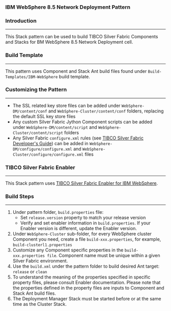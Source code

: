 ### IBM WebSphere 8.5 Network Deployment Pattern

### Introduction
--------------------------------------
This Stack pattern can be used to build TIBCO Silver Fabric Components and Stacks for BM WebSphere 8.5 Network Deployment cell.

### Build Template
--------------------------

This pattern uses Component and Stack Ant build files found under  `Build-Templates/IBM-WebSphere` build template. 

### Customizing the Pattern
--------------------------------------

* The SSL related key store files can be added under `WebSphere-DM/content/conf` and `WebSphere-Cluster/content/conf` folders, replacing the default SSL key store files
* Any custom Silver Fabric Jython Component scripts can be added under `WebSphere-DM/content/script` and `WebSphere-Cluster/content/script` folders
* Any Silver Fabric `configure.xml` rules (see [TIBCO Silver Fabric Developer's Guide]) can be added in `WebSphere-DM/configure/configure.xml` and `WebSphere-Cluster/configure/configure.xml` files


### TIBCO Silver Fabric Enabler
------------------------------------------

This Stack pattern uses [TIBCO Silver Fabric Enabler for IBM WebSphere].

### Build Steps
--------------------------------------
1. Under pattern folder,  `build.properties` file:
	* Set `release.version` property to match your release version
	* Verify and set enabler information in `build.properties`. If your Enabler version is different, update the Enabler version.
2. Under `WebSphere-Cluster`  sub-folder, for every WebSphere cluster Component you need, create a file `build-xxx.properties`, for example, `build-clusterl1.properties`
3. Customize any Component specific properties in the `build-xxx.properties file`. Component name  must be unique within a given Silver Fabric environment.
4. Use the `build.xml` under the pattern folder to build desired Ant target: `release` or `clean`
5. To understand the meaning of the properties specified in specific property files, please consult Enabler documentation. 
Please note that the properties defined in the  property files are inputs to Component and Stack Ant build files.
6. The Deployment Manager Stack must be started before or at the same time as the Cluster Stack.

[TIBCO Silver Fabric Enabler for IBM WebSphere]:<https://docs.tibco.com/products/tibco-silver-fabric-enabler-for-ibm-websphere-5-6-0>
[TIBCO Silver Fabric Developer's Guide]:<https://docs.tibco.com/pub/silver_fabric/5.7.1/doc/pdf/TIB_silver_fabric_5.7.1_developers_guide.pdf>